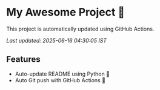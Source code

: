 # My Awesome Project 🚀

This project is automatically updated using GitHub Actions.

_Last updated: 2025-06-16 04:30:05 IST_

## Features
- Auto-update README using Python 🐍
- Auto Git push with GitHub Actions 🤖
